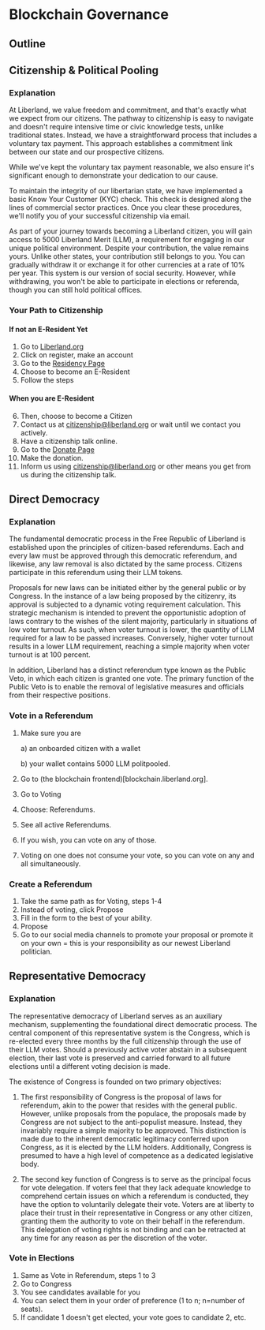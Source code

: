 # Blockchain Governance
## Outline
## Citizenship & Political Pooling
### Explanation
At Liberland, we value freedom and commitment, and that's exactly what we expect from our citizens. The pathway to citizenship is easy to navigate and doesn't require intensive time or civic knowledge tests, unlike traditional states. Instead, we have a straightforward process that includes a voluntary tax payment. This approach establishes a commitment link between our state and our prospective citizens.

While we've kept the voluntary tax payment reasonable, we also ensure it's significant enough to demonstrate your dedication to our cause.

To maintain the integrity of our libertarian state, we have implemented a basic Know Your Customer (KYC) check. This check is designed along the lines of commercial sector practices. Once you clear these procedures, we'll notify you of your successful citizenship via email.

As part of your journey towards becoming a Liberland citizen, you will gain access to 5000 Liberland Merit (LLM), a requirement for engaging in our unique political environment. Despite your contribution, the value remains yours. Unlike other states, your contribution still belongs to you. You can gradually withdraw it or exchange it for other currencies at a rate of 10% per year. This system is our version of social security. However, while withdrawing, you won't be able to participate in elections or referenda, though you can still hold political offices.

### Your Path to Citizenship
#### If not an E-Resident Yet
1. Go to [Liberland.org](www.liberland.org)
2. Click on register, make an account
3. Go to the [Residency Page](https://liberland.org/en/eresidency)
4. Choose to become an E-Resident
5. Follow the steps
#### When you are E-Resident
6. Then, choose to become a Citizen
7. Contact us at citizenship@liberland.org or wait until we contact you actively.
8. Have a citizenship talk online.
9. Go to the [Donate Page](www.liberland.org/en/donate)
10. Make the donation.
11. Inform us using citizenship@liberland.org or other means you get from us during the citizenship talk.

## Direct Democracy
### Explanation
The fundamental democratic process in the Free Republic of Liberland is established upon the principles of citizen-based referendums. Each and every law must be approved through this democratic referendum, and likewise, any law removal is also dictated by the same process. Citizens participate in this referendum using their LLM tokens.

Proposals for new laws can be initiated either by the general public or by Congress. In the instance of a law being proposed by the citizenry, its approval is subjected to a dynamic voting requirement calculation. This strategic mechanism is intended to prevent the opportunistic adoption of laws contrary to the wishes of the silent majority, particularly in situations of low voter turnout. As such, when voter turnout is lower, the quantity of LLM required for a law to be passed increases. Conversely, higher voter turnout results in a lower LLM requirement, reaching a simple majority when voter turnout is at 100 percent.

In addition, Liberland has a distinct referendum type known as the Public Veto, in which each citizen is granted one vote. The primary function of the Public Veto is to enable the removal of legislative measures and officials from their respective positions.

### Vote in a Referendum
1. Make sure you are

   a)  an onboarded citizen with a wallet

   b) your wallet contains 5000 LLM politpooled.

2. Go to (the blockchain frontend)[blockchain.liberland.org].
3. Go to Voting
4. Choose: Referendums.
5. See all active Referendums.
6. If you wish, you can vote on any of those.
7. Voting on one does not consume your vote, so you can vote on any and all simultaneously.

### Create a Referendum
1. Take the same path as for Voting, steps 1-4
2. Instead of voting, click Propose
3. Fill in the form to the best of your ability.
4. Propose
5. Go to our social media channels to promote your proposal or promote it on your own = this is your responsibility as our newest Liberland politician.

## Representative Democracy
### Explanation
The representative democracy of Liberland serves as an auxiliary mechanism, supplementing the foundational direct democratic process. The central component of this representative system is the Congress, which is re-elected every three months by the full citizenship through the use of their LLM votes. Should a previously active voter abstain in a subsequent election, their last vote is preserved and carried forward to all future elections until a different voting decision is made.

The existence of Congress is founded on two primary objectives:

1. The first responsibility of Congress is the proposal of laws for referendum, akin to the power that resides with the general public. However, unlike proposals from the populace, the proposals made by Congress are not subject to the anti-populist measure. Instead, they invariably require a simple majority to be approved. This distinction is made due to the inherent democratic legitimacy conferred upon Congress, as it is elected by the LLM holders. Additionally, Congress is presumed to have a high level of competence as a dedicated legislative body.

2. The second key function of Congress is to serve as the principal focus for vote delegation. If voters feel that they lack adequate knowledge to comprehend certain issues on which a referendum is conducted, they have the option to voluntarily delegate their vote. Voters are at liberty to place their trust in their representative in Congress or any other citizen, granting them the authority to vote on their behalf in the referendum. This delegation of voting rights is not binding and can be retracted at any time for any reason as per the discretion of the voter.
### Vote in Elections
1. Same as Vote in Referendum, steps 1 to 3
2. Go to Congress
3. You see candidates available for you
4. You can select them in your order of preference (1 to n; n=number of seats).
5. If candidate 1 doesn't get elected, your vote goes to candidate 2, etc.


